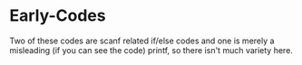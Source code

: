 # Early-Codes
Two of these codes are scanf related if/else codes and one is merely a misleading (if you can see the code) printf, so there isn't much variety here.
